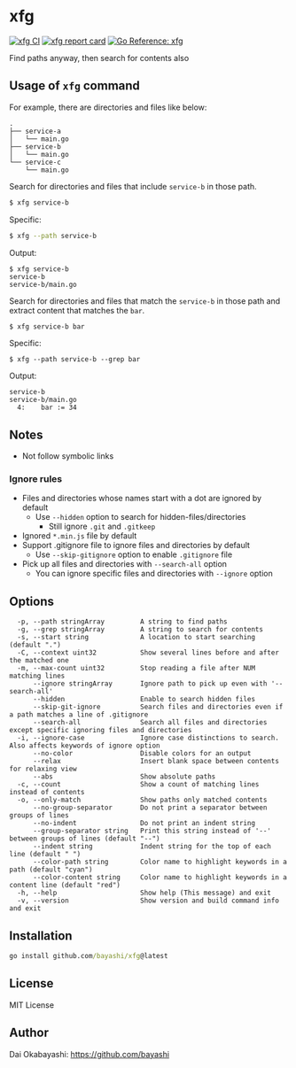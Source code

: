 # xfg

<a href="https://github.com/bayashi/xfg/actions" title="xfg CI"><img src="https://github.com/bayashi/xfg/workflows/main/badge.svg" alt="xfg CI"></a>
<a href="https://goreportcard.com/report/github.com/bayashi/xfg" title="xfg report card" target="_blank"><img src="https://goreportcard.com/badge/github.com/bayashi/xfg" alt="xfg report card"></a>
<a href="https://pkg.go.dev/github.com/bayashi/xfg" title="Go xfg package reference" target="_blank"><img src="https://pkg.go.dev/badge/github.com/bayashi/xfg.svg" alt="Go Reference: xfg"></a>

Find paths anyway, then search for contents also

## Usage of `xfg` command

For example, there are directories and files like below:

```
.
├── service-a
│   └── main.go
├── service-b
│   └── main.go
└── service-c
    └── main.go
```

Search for directories and files that include `service-b` in those path.

```sh
$ xfg service-b
```

Specific:

```sh
$ xfg --path service-b
```

Output:

```
$ xfg service-b
service-b
service-b/main.go
```

Search for directories and files that match the `service-b` in those path and extract content that matches the `bar`.

```sh
$ xfg service-b bar
```

Specific:

```
$ xfg --path service-b --grep bar
```

Output:

```
service-b
service-b/main.go
  4:    bar := 34
```

## Notes

* Not follow symbolic links

### Ignore rules

* Files and directories whose names start with a dot are ignored by default
    * Use `--hidden` option to search for hidden-files/directories
        * Still ignore `.git` and `.gitkeep`
* Ignored `*.min.js` file by default
* Support .gitignore file to ignore files and directories by default
    * Use `--skip-gitignore` option to enable `.gitignore` file
* Pick up all files and directories with `--search-all` option
    * You can ignore specific files and directories with `--ignore` option

## Options

```
  -p, --path stringArray         A string to find paths
  -g, --grep stringArray         A string to search for contents
  -s, --start string             A location to start searching (default ".")
  -C, --context uint32           Show several lines before and after the matched one
  -m, --max-count uint32         Stop reading a file after NUM matching lines
      --ignore stringArray       Ignore path to pick up even with '--search-all'
      --hidden                   Enable to search hidden files
      --skip-git-ignore          Search files and directories even if a path matches a line of .gitignore
      --search-all               Search all files and directories except specific ignoring files and directories
  -i, --ignore-case              Ignore case distinctions to search. Also affects keywords of ignore option
      --no-color                 Disable colors for an output
      --relax                    Insert blank space between contents for relaxing view
      --abs                      Show absolute paths
  -c, --count                    Show a count of matching lines instead of contents
  -o, --only-match               Show paths only matched contents
      --no-group-separator       Do not print a separator between groups of lines
      --no-indent                Do not print an indent string
      --group-separator string   Print this string instead of '--' between groups of lines (default "--")
      --indent string            Indent string for the top of each line (default " ")
      --color-path string        Color name to highlight keywords in a path (default "cyan")
      --color-content string     Color name to highlight keywords in a content line (default "red")
  -h, --help                     Show help (This message) and exit
  -v, --version                  Show version and build command info and exit
```

## Installation

```cmd
go install github.com/bayashi/xfg@latest
```

## License

MIT License

## Author

Dai Okabayashi: https://github.com/bayashi
